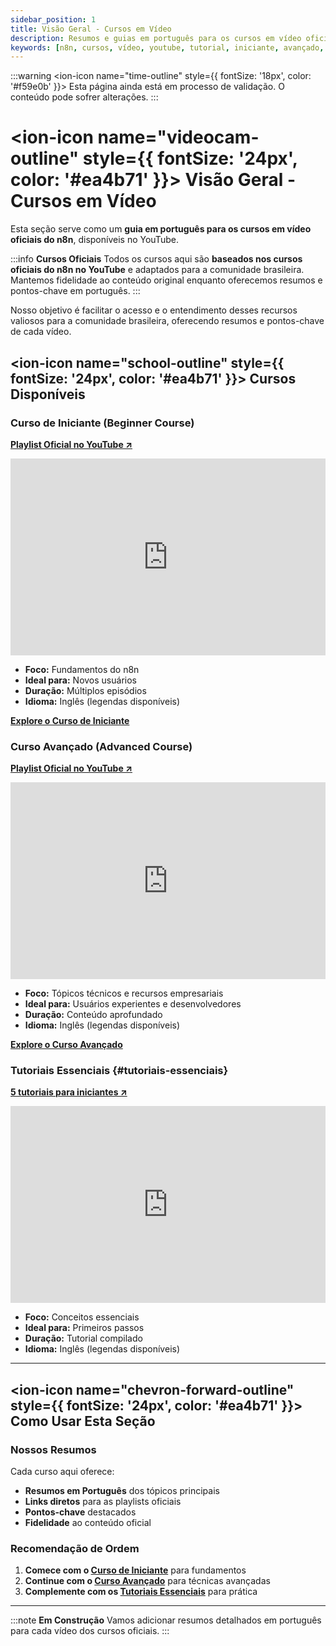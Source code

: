 ```yaml
---
sidebar_position: 1
title: Visão Geral - Cursos em Vídeo
description: Resumos e guias em português para os cursos em vídeo oficiais do n8n no YouTube.
keywords: [n8n, cursos, vídeo, youtube, tutorial, iniciante, avançado, oficial]
---
```


:::warning
<ion-icon name="time-outline" style={{ fontSize: '18px', color: '#f59e0b' }}></ion-icon> Esta página ainda está em processo de validação. O conteúdo pode sofrer alterações.
:::


# <ion-icon name="videocam-outline" style={{ fontSize: '24px', color: '#ea4b71' }}></ion-icon> Visão Geral - Cursos em Vídeo

Esta seção serve como um **guia em português para os cursos em vídeo oficiais do n8n**, disponíveis no YouTube.

:::info  **Cursos Oficiais**
Todos os cursos aqui são **baseados nos cursos oficiais do n8n no YouTube** e adaptados para a comunidade brasileira. Mantemos fidelidade ao conteúdo original enquanto oferecemos resumos e pontos-chave em português.
:::

Nosso objetivo é facilitar o acesso e o entendimento desses recursos valiosos para a comunidade brasileira, oferecendo resumos e pontos-chave de cada vídeo.

## <ion-icon name="school-outline" style={{ fontSize: '24px', color: '#ea4b71' }}></ion-icon> Cursos Disponíveis

### Curso de Iniciante (Beginner Course)

**[Playlist Oficial no YouTube ↗](https://www.youtube.com/watch?v=I_7_b0I1I3Y&list=PL8p-62yr-wG4s4s_lq4a4M0S-s_k4iS3q)**

<iframe width="100%" height="315" src="https://www.youtube.com/embed/I_7_b0I1I3Y" title="n8n Beginner Course" frameborder="0" allow="accelerometer; autoplay; clipboard-write; encrypted-media; gyroscope; picture-in-picture; web-share" allowfullscreen></iframe>

- **Foco:** Fundamentos do n8n
- **Ideal para:** Novos usuários
- **Duração:** Múltiplos episódios
- **Idioma:** Inglês (legendas disponíveis)

**[Explore o Curso de Iniciante](curso-iniciante)**

### Curso Avançado (Advanced Course)

**[Playlist Oficial no YouTube ↗](https://www.youtube.com/watch?v=g1GkX1BH89E&list=PL8p-62yr-wG4a2c5a_z9sDq_aV2T-tOkb)**

<iframe width="100%" height="315" src="https://www.youtube.com/embed/g1GkX1BH89E" title="n8n Advanced Course" frameborder="0" allow="accelerometer; autoplay; clipboard-write; encrypted-media; gyroscope; picture-in-picture; web-share" allowfullscreen></iframe>

- **Foco:** Tópicos técnicos e recursos empresariais
- **Ideal para:** Usuários experientes e desenvolvedores
- **Duração:** Conteúdo aprofundado
- **Idioma:** Inglês (legendas disponíveis)

**[Explore o Curso Avançado](curso-avancado)**

### Tutoriais Essenciais {#tutoriais-essenciais}

**[5 tutoriais para iniciantes ↗](https://youtu.be/4BVTkqbn_tY?si=f6IcoxcIPMkK6FIv)**

<iframe width="100%" height="315" src="https://www.youtube.com/embed/4BVTkqbn_tY?si=f6IcoxcIPMkK6FIv" title="5 beginner tutorials to get you started with n8n" frameborder="0" allow="accelerometer; autoplay; clipboard-write; encrypted-media; gyroscope; picture-in-picture; web-share" allowfullscreen></iframe>

- **Foco:** Conceitos essenciais
- **Ideal para:** Primeiros passos
- **Duração:** Tutorial compilado
- **Idioma:** Inglês (legendas disponíveis)

---

## <ion-icon name="chevron-forward-outline" style={{ fontSize: '24px', color: '#ea4b71' }}></ion-icon> Como Usar Esta Seção

### Nossos Resumos

Cada curso aqui oferece:

- **Resumos em Português** dos tópicos principais
- **Links diretos** para as playlists oficiais
- **Pontos-chave** destacados
- **Fidelidade** ao conteúdo oficial

### Recomendação de Ordem

1. **Comece com o [Curso de Iniciante](curso-iniciante)** para fundamentos
2. **Continue com o [Curso Avançado](curso-avancado)** para técnicas avançadas
3. **Complemente com os [Tutoriais Essenciais](#tutoriais-essenciais)** para prática

---

:::note  **Em Construção**
Vamos adicionar resumos detalhados em português para cada vídeo dos cursos oficiais.
:::

